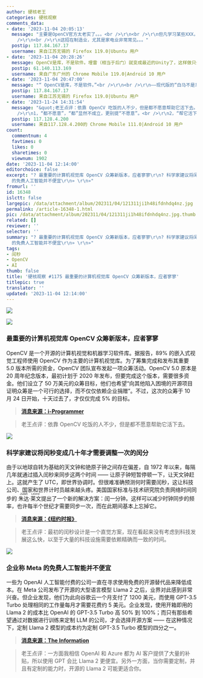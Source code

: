 ```yaml
---
author: 硬核老王
categories: 硬核观察
comments_data:
- date: '2023-11-04 20:05:13'
  message: "主要是OpenCV官方太老实了。。。<br />\r\n<br />\r\n但凡学习某些XXX，软件里面埋几个雷，然后提供收费的技术支持服务。。。<br
    />\r\n<br />\r\n这招在制造业，尤其是家电业非常常见。。。"
  postip: 117.84.167.17
  username: 来自江苏无锡的 Firefox 119.0|Ubuntu 用户
- date: '2023-11-04 20:28:26'
  message: OpenCV是库，不是软件。埋雷（相当于后门）就变成最近的Unity了，这样做只会影响开源社区的声誉。
  postip: 61.140.113.169
  username: 来自广东广州的 Chrome Mobile 119.0|Android 10 用户
- date: '2023-11-04 20:47:00'
  message: "“ OpenCV是库，不是软件。”<br />\r\n<br />\r\n——现代版的“白马不是马”"
  postip: 117.84.167.17
  username: 来自江苏无锡的 Firefox 119.0|Ubuntu 用户
- date: '2023-11-24 14:31:54'
  message: "&quot;老王点评：依靠 OpenCV 吃饭的人不少，但是都不愿意帮助它活下去。&quot;<br />\r\n以上这句话至少2个谬误：<br
    />\r\n1，“都不愿意”，“都”显然不成立，更别提“不愿意”。<br />\r\n2，“帮它活下去”，这个“它”显然代指你前面所提的“OpenCV”,但文章没有提及OpenCV自身有活不下去的问题。"
  postip: 117.128.4.200
  username: 来自117.128.4.200的 Chrome Mobile 111.0|Android 10 用户
count:
  commentnum: 4
  favtimes: 0
  likes: 0
  sharetimes: 0
  viewnum: 1902
date: '2023-11-04 12:14:00'
editorchoice: false
excerpt: "? 最重要的计算机视觉库 OpenCV 众筹新版本，应者寥寥\r\n? 科学家建议将闰秒变成几十年才需要调整一次的闰分\r\n? 企业称 Meta
  的免费人工智能并不便宜\r\n» \r\n»"
fromurl: ''
id: 16348
islctt: false
largepic: /data/attachment/album/202311/04/121311ji1h48ifdnhdq4nz.jpg
permalink: /article-16348-1.html
pic: /data/attachment/album/202311/04/121311ji1h48ifdnhdq4nz.jpg.thumb.jpg
related: []
reviewer: ''
selector: ''
summary: "? 最重要的计算机视觉库 OpenCV 众筹新版本，应者寥寥\r\n? 科学家建议将闰秒变成几十年才需要调整一次的闰分\r\n? 企业称 Meta
  的免费人工智能并不便宜\r\n» \r\n»"
tags:
- 闰秒
- OpenCV
- AI
thumb: false
title: '硬核观察 #1175 最重要的计算机视觉库 OpenCV 众筹新版本，应者寥寥'
titlepic: true
translator: ''
updated: '2023-11-04 12:14:00'
---
```


![](/data/attachment/album/202311/04/121311ji1h48ifdnhdq4nz.jpg)


![](/data/attachment/album/202311/04/121319xi7h7v754hztgk7l.jpg)


### 最重要的计算机视觉库 OpenCV 众筹新版本，应者寥寥


OpenCV 是一个开源的计算机视觉和机器学习软件库。据报告，89% 的嵌入式视觉工程师使用 OpenCV 作为主要的计算机视觉库。为了筹集完成和发布其重要 5.0 版本所需的资金，OpenCV 团队宣布发起一项众筹活动。OpenCV 5.0 原本是 20 周年纪念版本，最初计划于 2020 年发布，但要完成这个版本，需要很多资金。他们设立了 50 万美元的众筹目标，他们也希望“向其他陷入困境的开源项目证明众筹是一个可行的选择，而不仅仅依赖企业捐赠”。不过，这次的众筹于 10 月 24 日开始，十天过去了，才仅仅完成 5% 的目标。



> 
> **[消息来源：i-Programmer](https://www.i-programmer.info/news/80-java/16662-opencv-launches-crowdfunding-campaign.html)**
> 
> 
> 



> 
> 老王点评：依靠 OpenCV 吃饭的人不少，但是都不愿意帮助它活下去。
> 
> 
> 


![](/data/attachment/album/202311/04/121337fypjesj9jl93w3k8.jpg)


### 科学家建议将闰秒变成几十年才需要调整一次的闰分


由于以地球自转为基础的天文钟和铯原子钟之间存在偏差，自 1972 年以来，每隔几年就通过插入闰秒来同步这两个时间 —— 让原子钟短暂停顿一下，让天文钟赶上。这就产生了 UTC，即世界协调时。但很难准确预测何时需要闰秒，这让科技公司、国家和世界计时员越来越头疼。美国国家标准与技术研究院负责网络时间同步的 <ruby> 朱达·莱文 <rt>  Judah Levine </rt></ruby> 提出了一个新的解决方案：闰一分钟。这样可以减少时钟同步的频率，也许每半个世纪才需要同步一次，而在此期间基本上忘掉它。



> 
> **[消息来源：《纽约时报》](https://www.nytimes.com/2023/11/03/science/time-leap-second.html)**
> 
> 
> 



> 
> 老王点评：最初的闰秒设计是一个直觉方案，现在看起来没有考虑到科技发展这么快，以至于大量的科技设施需要依赖精确而一致的时间。
> 
> 
> 


![](/data/attachment/album/202311/04/121353rhq4n7onbg9b7nq5.jpg)


### 企业称 Meta 的免费人工智能并不便宜


一些为 OpenAI 人工智能付费的公司一直在寻求使用免费的开源替代品来降低成本。在 Meta 公司发布了开源的大型语言模型 Llama 2 之后，业界对此感到非常兴奋。但企业发现，他们为此向谷歌云一个月支付了 1200 美元，而使用 GPT-3.5 Turbo 处理相同的工作量每月才需要花费约 5 美元。企业发现，使用开箱即用的 Llama 2 的成本比 OpenAI 的 GPT-3.5 Turbo 高 50% 到 100%；而只有那些希望通过对数据进行训练来定制 LLM 的公司，才会选择开源方案 —— 在这种情况下，定制 Llama 2 模型的成本约为定制 GPT-3.5 Turbo 模型的四分之一。



> 
> **[消息来源：The Information](https://www.theinformation.com/articles/metas-free-ai-isnt-cheap-to-use-companies-say)**
> 
> 
> 



> 
> 老王点评：一方面我相信 OpenAI 和 Azure 都为 AI 客户提供了大量的补贴，所以使用 GPT 会比 Llama 2 更便宜。另外一方面，当你需要定制，并且有定制的能力时，开源的 Llama 2 可能更适合你。
> 
> 
>
